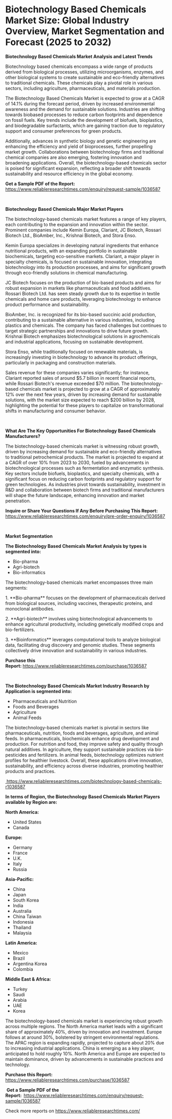 <p><h1>Biotechnology Based Chemicals Market Size: Global Industry Overview, Market Segmentation and Forecast (2025 to 2032)</h1></p><p><strong>Biotechnology Based Chemicals Market Analysis and Latest Trends</strong></p>
<p><p>Biotechnology based chemicals encompass a wide range of products derived from biological processes, utilizing microorganisms, enzymes, and other biological systems to create sustainable and eco-friendly alternatives to traditional chemicals. These chemicals play a pivotal role in various sectors, including agriculture, pharmaceuticals, and materials production. </p><p>The Biotechnology Based Chemicals Market is expected to grow at a CAGR of 14.1% during the forecast period, driven by increased environmental awareness and the demand for sustainable solutions. Industries are shifting towards biobased processes to reduce carbon footprints and dependence on fossil fuels. Key trends include the development of biofuels, bioplastics, and biodegradable surfactants, which are gaining traction due to regulatory support and consumer preferences for green products. </p><p>Additionally, advances in synthetic biology and genetic engineering are enhancing the efficiency and yield of bioprocesses, further propelling market growth. Collaborations between biotechnology firms and traditional chemical companies are also emerging, fostering innovation and broadening applications. Overall, the biotechnology-based chemicals sector is poised for significant expansion, reflecting a broader shift towards sustainability and resource efficiency in the global economy.</p></p>
<p><strong>Get a Sample PDF of the Report:&nbsp;</strong> <a href="https://www.reliableresearchtimes.com/enquiry/request-sample/1036587?utm_campaign=3034&utm_medium=2&utm_source=Github&utm_content=ia&utm_term=21032025&utm_id=biotechnology-based-chemicals">https://www.reliableresearchtimes.com/enquiry/request-sample/1036587</a></p>
<p>&nbsp;</p>
<p><strong>Biotechnology Based Chemicals Major Market Players</strong></p>
<p><p>The biotechnology-based chemicals market features a range of key players, each contributing to the expansion and innovation within the sector. Prominent companies include Kemin Europa, Clariant, JC Biotech, Rossari Biotech Ltd., BioAmber, Inc., Krishnai Biotech, and Stora Enso.</p><p>Kemin Europa specializes in developing natural ingredients that enhance nutritional products, with an expanding portfolio in sustainable biochemicals, targeting eco-sensitive markets. Clariant, a major player in specialty chemicals, is focused on sustainable innovation, integrating biotechnology into its production processes, and aims for significant growth through eco-friendly solutions in chemical manufacturing.</p><p>JC Biotech focuses on the production of bio-based products and aims for robust expansion in markets like pharmaceuticals and food additives. Rossari Biotech Ltd. has seen steady growth due to its expertise in textile chemicals and home care products, leveraging biotechnology to enhance product performance and sustainability.</p><p>BioAmber, Inc. is recognized for its bio-based succinic acid production, contributing to a sustainable alternative in various industries, including plastics and chemicals. The company has faced challenges but continues to target strategic partnerships and innovations to drive future growth. Krishnai Biotech emphasizes biotechnological solutions in agrochemicals and industrial applications, focusing on sustainable development.</p><p>Stora Enso, while traditionally focused on renewable materials, is increasingly investing in biotechnology to advance its product offerings, particularly in packaging and construction materials.</p><p>Sales revenue for these companies varies significantly; for instance, Clariant reported sales of around $5.7 billion in recent financial reports, while Rossari Biotech's revenue exceeded $70 million. The biotechnology-based chemicals market is projected to grow at a CAGR of approximately 12% over the next few years, driven by increasing demand for sustainable solutions, with the market size expected to reach $200 billion by 2028, highlighting the potential for these players to capitalize on transformational shifts in manufacturing and consumer behavior.</p></p>
<p>&nbsp;</p>
<p><strong>What Are The Key Opportunities For Biotechnology Based Chemicals Manufacturers?</strong></p>
<p><p>The biotechnology-based chemicals market is witnessing robust growth, driven by increasing demand for sustainable and eco-friendly alternatives to traditional petrochemical products. The market is projected to expand at a CAGR of over 10% from 2023 to 2030, fueled by advancements in biotechnological processes such as fermentation and enzymatic synthesis. Key sectors include biofuels, bioplastics, and specialty chemicals, with a significant focus on reducing carbon footprints and regulatory support for green technologies. As industries pivot towards sustainability, investment in R&D and collaboration between biotech firms and traditional manufacturers will shape the future landscape, enhancing innovation and market penetration.</p></p>
<p><strong>Inquire or Share Your Questions If Any Before Purchasing This Report:</strong> <a href="https://www.reliableresearchtimes.com/enquiry/pre-order-enquiry/1036587?utm_campaign=3034&utm_medium=2&utm_source=Github&utm_content=ia&utm_term=21032025&utm_id=biotechnology-based-chemicals">https://www.reliableresearchtimes.com/enquiry/pre-order-enquiry/1036587</a></p>
<p>&nbsp;</p>
<p><strong>Market Segmentation</strong></p>
<p><strong>The Biotechnology Based Chemicals Market Analysis by types is segmented into:</strong></p>
<p><ul><li>Bio-pharma</li><li>Agri-biotech</li><li>Bio-informatics</li></ul></p>
<p><p>The biotechnology-based chemicals market encompasses three main segments: </p><p>1. **Bio-pharma** focuses on the development of pharmaceuticals derived from biological sources, including vaccines, therapeutic proteins, and monoclonal antibodies. </p><p>2. **Agri-biotech** involves using biotechnological advancements to enhance agricultural productivity, including genetically modified crops and bio-fertilizers. </p><p>3. **Bioinformatics** leverages computational tools to analyze biological data, facilitating drug discovery and genomic studies. These segments collectively drive innovation and sustainability in various industries.</p></p>
<p><strong>Purchase this Report:&nbsp;</strong><a href="https://www.reliableresearchtimes.com/purchase/1036587?utm_campaign=3034&utm_medium=2&utm_source=Github&utm_content=ia&utm_term=21032025&utm_id=biotechnology-based-chemicals">https://www.reliableresearchtimes.com/purchase/1036587</a></p>
<p>&nbsp;</p>
<p><strong>The Biotechnology Based Chemicals Market Industry Research by Application is segmented into:</strong></p>
<p><ul><li>Pharmaceuticals and Nutrition</li><li>Foods and Beverages</li><li>Agriculture</li><li>Animal Feeds</li></ul></p>
<p><p>The biotechnology-based chemicals market is pivotal in sectors like pharmaceuticals, nutrition, foods and beverages, agriculture, and animal feeds. In pharmaceuticals, biochemicals enhance drug development and production. For nutrition and food, they improve safety and quality through natural additives. In agriculture, they support sustainable practices via bio-pesticides and fertilizers. In animal feeds, biotechnology optimizes nutrient profiles for healthier livestock. Overall, these applications drive innovation, sustainability, and efficiency across diverse industries, promoting healthier products and practices.</p></p>
<p><a href="https://www.reliableresearchtimes.com/biotechnology-based-chemicals-r1036587?utm_campaign=3034&utm_medium=2&utm_source=Github&utm_content=ia&utm_term=21032025&utm_id=biotechnology-based-chemicals">&nbsp;https://www.reliableresearchtimes.com/biotechnology-based-chemicals-r1036587</a></p>
<p><strong>In terms of Region, the Biotechnology Based Chemicals Market Players available by Region are:</strong></p>
<p>
    <p> <strong> North America: </strong>
        <ul>
            <li>United States</li>
            <li>Canada</li>
        </ul>
        </p> 
    <p> <strong> Europe: </strong>
        <ul>
            <li>Germany</li>
            <li>France</li>
            <li>U.K.</li>
            <li>Italy</li>
            <li>Russia</li>
        </ul>
        </p> 
    <p> <strong> Asia-Pacific: </strong>
        <ul>
            <li>China</li>
            <li>Japan</li>
            <li>South Korea</li>
            <li>India</li>
            <li>Australia</li>
            <li>China Taiwan</li>
            <li>Indonesia</li>
            <li>Thailand</li>
            <li>Malaysia</li>
        </ul>
        </p> 
    <p> <strong> Latin America: </strong>
        <ul>
            <li>Mexico</li>
            <li>Brazil</li>
            <li>Argentina Korea</li>
            <li>Colombia</li>
        </ul>
        </p> 
    <p> <strong> Middle East & Africa: </strong>
        <ul>
            <li>Turkey</li>
            <li>Saudi</li>
            <li>Arabia</li>
            <li>UAE</li>
            <li>Korea</li>
        </ul>
    </p>
    </p>
<p><p>The biotechnology-based chemicals market is experiencing robust growth across multiple regions. The North America market leads with a significant share of approximately 40%, driven by innovation and investment. Europe follows at around 30%, bolstered by stringent environmental regulations. The APAC region is expanding rapidly, projected to capture about 20% due to increasing industrial applications. China is emerging as a key player, anticipated to hold roughly 10%. North America and Europe are expected to maintain dominance, driven by advancements in sustainable practices and technology.</p></p>
<p><strong>Purchase this Report: </strong><a href="https://www.reliableresearchtimes.com/purchase/1036587?utm_campaign=3034&utm_medium=2&utm_source=Github&utm_content=ia&utm_term=21032025&utm_id=biotechnology-based-chemicals">https://www.reliableresearchtimes.com/purchase/1036587</a></p>
<p>&nbsp;<strong>Get a Sample PDF of the Report:&nbsp;&nbsp;</strong><a href="https://www.reliableresearchtimes.com/enquiry/request-sample/1036587?utm_campaign=3034&utm_medium=2&utm_source=Github&utm_content=ia&utm_term=21032025&utm_id=biotechnology-based-chemicals">https://www.reliableresearchtimes.com/enquiry/request-sample/1036587</a></p>
<p><strong></strong></p>
<p>Check more reports on <a href="https://www.reliableresearchtimes.com/?utm_campaign=3034&utm_medium=2&utm_source=Github&utm_content=ia&utm_term=21032025&utm_id=biotechnology-based-chemicals">https://www.reliableresearchtimes.com/</a></p>